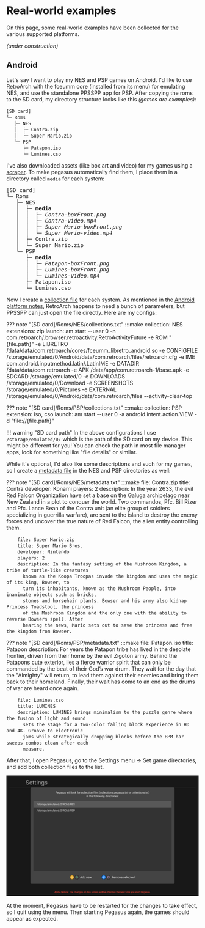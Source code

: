 # Real-world examples

On this page, some real-world examples have been collected for the various supported platforms.

*(under construction)*

## Android

Let's say I want to play my NES and PSP games on Android. I'd like to use RetroArch with the fceumm core (installed from its menu) for emulating NES, and use the standalone PPSSPP app for PSP. After copying the roms to the SD card, my directory structure looks like this *(games are examples)*:

```
[SD card]
└─ Roms
   ├─ NES
   │  ├─ Contra.zip
   │  └─ Super Mario.zip
   └─ PSP
      ├─ Patapon.iso
      └─ Lumines.cso
```

I've also downloaded assets (like box art and video) for my games using a [scraper](meta-assets.md#how-to-get-assets-for-my-games). To make pegasus automatically find them, I place them in a directory called `media` for each system:

<pre>
[SD card]
└─ Roms
   ├─ NES
   │  ├─ <b>media</b>
   │  │  ├─ <i>Contra-boxFront.png</i>
   │  │  ├─ <i>Contra-video.mp4</i>
   │  │  ├─ <i>Super Mario-boxFront.png</i>
   │  │  └─ <i>Super Mario-video.mp4</i>
   │  ├─ Contra.zip
   │  └─ Super Mario.zip
   └─ PSP
      ├─ <b>media</b>
      │  ├─ <i>Patapon-boxFront.png</i>
      │  ├─ <i>Lumines-boxFront.png</i>
      │  └─ <i>Lumines-video.mp4</i>
      ├─ Patapon.iso
      └─ Lumines.cso
</pre>

Now I create a [collection file](meta-files.md) for each system. As mentioned in the [Android platform notes](platform-android.md), RetroArch happens to need a bunch of parameters, but PPSSPP can just open the file directly. Here are my configs:

??? note "[SD card]/Roms/NES/collections.txt"
        :::make
        collection: NES
        extensions: zip
        launch: am start
          --user 0
          -n com.retroarch/.browser.retroactivity.RetroActivityFuture
          -e ROM "{file.path}"
          -e LIBRETRO /data/data/com.retroarch/cores/fceumm_libretro_android.so
          -e CONFIGFILE /storage/emulated/0/Android/data/com.retroarch/files/retroarch.cfg
          -e IME com.android.inputmethod.latin/.LatinIME
          -e DATADIR /data/data/com.retroarch
          -e APK /data/app/com.retroarch-1/base.apk
          -e SDCARD /storage/emulated/0
          -e DOWNLOADS /storage/emulated/0/Download
          -e SCREENSHOTS /storage/emulated/0/Pictures
          -e EXTERNAL /storage/emulated/0/Android/data/com.retroarch/files
          --activity-clear-top

??? note "[SD card]/Roms/PSP/collections.txt"
        :::make
        collection: PSP
        extension: iso, cso
        launch: am start
          --user 0
          -a android.intent.action.VIEW
          -d "file://{file.path}"

!!! warning "SD card path"
    In the above configurations I use `/storage/emulated/0/` which is the path of the SD card on my device. This might be different for you! You can check the path in most file manager apps, look for something like "file details" or similar.

While it's optional, I'd also like some descriptions and such for my games, so I create a [metadata file](meta-files.md) in the NES and PSP directories as well:

??? note "[SD card]/Roms/NES/metadata.txt"
        :::make
        file: Contra.zip
        title: Contra
        developer: Konami
        players: 2
        description: In the year 2633, the evil Red Falcon Organization have set a base on the Galuga
          archipelago near New Zealand in a plot to conquer the world. Two commandos, Pfc. Bill Rizer
          and Pfc. Lance Bean of the Contra unit (an elite group of soldiers specializing in guerrilla
          warfare), are sent to the island to destroy the enemy forces and uncover the true nature of
          Red Falcon, the alien entity controlling them.


        file: Super Mario.zip
        title: Super Mario Bros.
        developer: Nintendo
        players: 2
        description: In the fantasy setting of the Mushroom Kingdom, a tribe of turtle-like creatures
          known as the Koopa Troopas invade the kingdom and uses the magic of its king, Bowser, to
          turn its inhabitants, known as the Mushroom People, into inanimate objects such as bricks,
          stones and horsehair plants. Bowser and his army also kidnap Princess Toadstool, the princess
          of the Mushroom Kingdom and the only one with the ability to reverse Bowsers spell. After
          hearing the news, Mario sets out to save the princess and free the kingdom from Bowser.

??? note "[SD card]/Roms/PSP/metadata.txt"
        :::make
        file: Patapon.iso
        title: Patapon
        description: For years the Patapon tribe has lived in the desolate frontier, driven from their
          home by the evil Zigoton army. Behind the Patapons cute exterior, lies a fierce warrior
          spirit that can only be commanded by the beat of their God’s war drum. They wait for the day
          that the "Almighty" will return, to lead them against their enemies and bring them back to
          their homeland. Finally, their wait has come to an end as the drums of war are heard once
          again.


        file: Lumines.cso
        title: LUMINES
        description: LUMINES brings minimalism to the puzzle genre where the fusion of light and sound
          sets the stage for a two-color falling block experience in HD and 4K. Groove to electronic
          jams while strategically dropping blocks before the BPM bar sweeps combos clean after each
          measure.

After that, I open Pegasus, go to the Settings menu &rarr; Set game directories, and add both collection files to the list.

![screenshot](img/meta-examples-android.png)

At the moment, Pegasus have to be restarted for the changes to take effect, so I quit using the menu. Then starting Pegasus again, the games should appear as expected.
